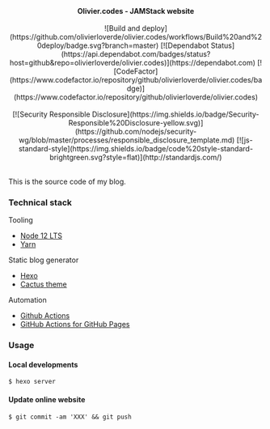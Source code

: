 <div align="center">
<b>Olivier.codes - JAMStack website</b>
</div>

<br />

<div align="center">
![Build and deploy](https://github.com/olivierloverde/olivier.codes/workflows/Build%20and%20deploy/badge.svg?branch=master)
[![Dependabot Status](https://api.dependabot.com/badges/status?host=github&repo=olivierloverde/olivier.codes)](https://dependabot.com)
[![CodeFactor](https://www.codefactor.io/repository/github/olivierloverde/olivier.codes/badge)](https://www.codefactor.io/repository/github/olivierloverde/olivier.codes)
</div>

<br />
<div align="center">
[![Security Responsible
Disclosure](https://img.shields.io/badge/Security-Responsible%20Disclosure-yellow.svg)](https://github.com/nodejs/security-wg/blob/master/processes/responsible_disclosure_template.md)
[![js-standard-style](https://img.shields.io/badge/code%20style-standard-brightgreen.svg?style=flat)](http://standardjs.com/)
</div>

<br />

This is the source code of my blog.

### Technical stack
Tooling
- [Node 12 LTS](https://nodejs.org/)
- [Yarn](https://yarnpkg.com/)

Static blog generator
- [Hexo](https://hexo.io/)
- [Cactus theme](https://github.com/probberechts/hexo-theme-cactus)

Automation
- [Github Actions](https://github.com/features/actions])
- [GitHub Actions for GitHub Pages](https://github.com/peaceiris/actions-gh-pages)

### Usage
#### Local developments
```
$ hexo server
```

#### Update online website 
```
$ git commit -am 'XXX' && git push
```